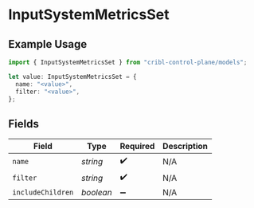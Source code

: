 # InputSystemMetricsSet

## Example Usage

```typescript
import { InputSystemMetricsSet } from "cribl-control-plane/models";

let value: InputSystemMetricsSet = {
  name: "<value>",
  filter: "<value>",
};
```

## Fields

| Field              | Type               | Required           | Description        |
| ------------------ | ------------------ | ------------------ | ------------------ |
| `name`             | *string*           | :heavy_check_mark: | N/A                |
| `filter`           | *string*           | :heavy_check_mark: | N/A                |
| `includeChildren`  | *boolean*          | :heavy_minus_sign: | N/A                |